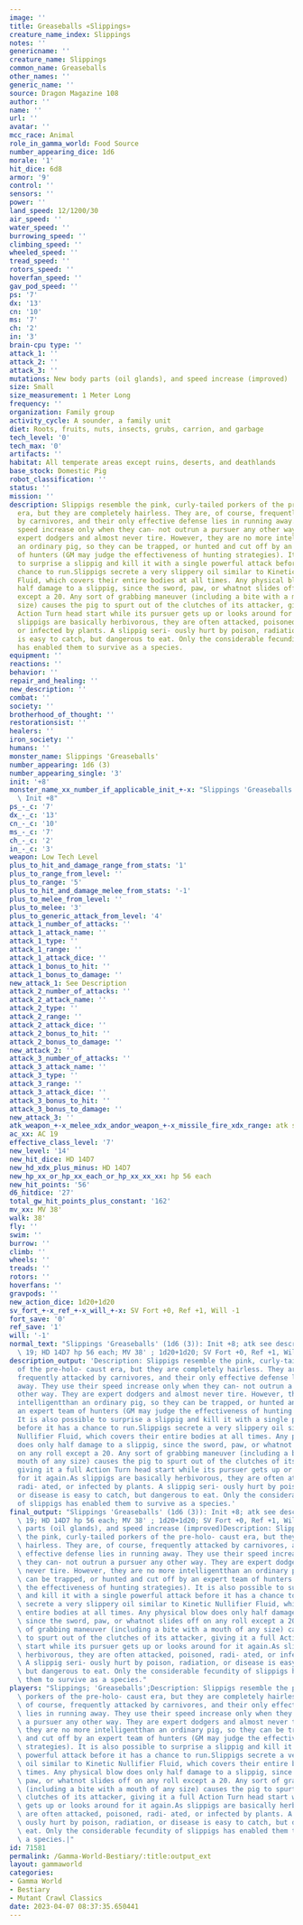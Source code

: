 ```yaml
---
image: ''
title: Greaseballs «Slippings»
creature_name_index: Slippings
notes: ''
genericname: ''
creature_name: Slippings
common_name: Greaseballs
other_names: ''
generic_name: ''
source: Dragon Magazine 108
author: ''
name: ''
url: ''
avatar: ''
mcc_race: Animal
role_in_gamma_world: Food Source
number_appearing_dice: 1d6
morale: '1'
hit_dice: 6d8
armor: '9'
control: ''
sensors: ''
power: ''
land_speed: 12/1200/30
air_speed: ''
water_speed: ''
burrowing_speed: ''
climbing_speed: ''
wheeled_speed: ''
tread_speed: ''
rotors_speed: ''
hoverfan_speed: ''
gav_pod_speed: ''
ps: '7'
dx: '13'
cn: '10'
ms: '7'
ch: '2'
in: '3'
brain-cpu type: ''
attack_1: ''
attack_2: ''
attack_3: ''
mutations: New body parts (oil glands), and speed increase (improved)
size: Small
size_measurement: 1 Meter Long
frequency: ''
organization: Family group
activity_cycle: A sounder, a family unit
diet: Roots, fruits, nuts, insects, grubs, carrion, and garbage
tech_level: '0'
tech_max: '0'
artifacts: ''
habitat: All temperate areas except ruins, deserts, and deathlands
base_stock: Domestic Pig
robot_classification: ''
status: ''
mission: ''
description: Slippigs resemble the pink, curly-tailed porkers of the pre-holo- caust
  era, but they are completely hairless. They are, of course, frequently attacked
  by carnivores, and their only effective defense lies in running away. They use their
  speed increase only when they can- not outrun a pursuer any other way. They are
  expert dodgers and almost never tire. However, they are no more intelligentthan
  an ordinary pig, so they can be trapped, or hunted and cut off by an expert team
  of hunters (GM may judge the effectiveness of hunting strategies). It is also possible
  to surprise a slippig and kill it with a single powerful attack before it has a
  chance to run.Slippigs secrete a very slippery oil similar to Kinetic Nullifier
  Fluid, which covers their entire bodies at all times. Any physical blow does only
  half damage to a slippig, since the sword, paw, or whatnot slides off on any roll
  except a 20. Any sort of grabbing maneuver (including a bite with a mouth of any
  size) causes the pig to spurt out of the clutches of its attacker, giving it a full
  Action Turn head start while its pursuer gets up or looks around for it again.As
  slippigs are basically herbivorous, they are often attacked, poisoned, radi- ated,
  or infected by plants. A slippig seri- ously hurt by poison, radiation, or disease
  is easy to catch, but dangerous to eat. Only the considerable fecundity of slippigs
  has enabled them to survive as a species.
equipment: ''
reactions: ''
behavior: ''
repair_and_healing: ''
new_description: ''
combat: ''
society: ''
brotherhood_of_thought: ''
restorationsist: ''
healers: ''
iron_society: ''
humans: ''
monster_name: Slippings 'Greaseballs'
number_appearing: 1d6 (3)
number_appearing_single: '3'
init: '+8'
monster_name_xx_number_if_applicable_init_+-x: "Slippings 'Greaseballs' (1d6 (3)):\
  \ Init +8"
ps_-_c: '7'
dx_-_c: '13'
cn_-_c: '10'
ms_-_c: '7'
ch_-_c: '2'
in_-_c: '3'
weapon: Low Tech Level
plus_to_hit_and_damage_range_from_stats: '1'
plus_to_range_from_level: ''
plus_to_range: '5'
plus_to_hit_and_damage_melee_from_stats: '-1'
plus_to_melee_from_level: ''
plus_to_melee: '3'
plus_to_generic_attack_from_level: '4'
attack_1_number_of_attacks: ''
attack_1_attack_name: ''
attack_1_type: ''
attack_1_range: ''
attack_1_attack_dice: ''
attack_1_bonus_to_hit: ''
attack_1_bonus_to_damage: ''
new_attack_1: See Description
attack_2_number_of_attacks: ''
attack_2_attack_name: ''
attack_2_type: ''
attack_2_range: ''
attack_2_attack_dice: ''
attack_2_bonus_to_hit: ''
attack_2_bonus_to_damage: ''
new_attack_2: ''
attack_3_number_of_attacks: ''
attack_3_attack_name: ''
attack_3_type: ''
attack_3_range: ''
attack_3_attack_dice: ''
attack_3_bonus_to_hit: ''
attack_3_bonus_to_damage: ''
new_attack_3: ''
atk_weapon_+-x_melee_xdx_andor_weapon_+-x_missile_fire_xdx_range: atk see description
ac_xx: AC 19
effective_class_level: '7'
new_level: '14'
new_hit_dice: HD 14D7
new_hd_xdx_plus_minus: HD 14D7
new_hp_xx_or_hp_xx_each_or_hp_xx_xx_xx: hp 56 each
new_hit_points: '56'
d6_hitdice: '27'
total_gw_hit_points_plus_constant: '162'
mv_xx: MV 38'
walk: 38'
fly: ''
swim: ''
burrow: ''
climb: ''
wheels: ''
treads: ''
rotors: ''
hoverfans: ''
gravpods: ''
new_action_dice: 1d20+1d20
sv_fort_+-x_ref_+-x_will_+-x: SV Fort +0, Ref +1, Will -1
fort_save: '0'
ref_save: '1'
will: '-1'
normal_text: "Slippings 'Greaseballs' (1d6 (3)): Init +8; atk see description; AC\
  \ 19; HD 14D7 hp 56 each; MV 38' ; 1d20+1d20; SV Fort +0, Ref +1, Will -1"
description_output: 'Description: Slippigs resemble the pink, curly-tailed porkers
  of the pre-holo- caust era, but they are completely hairless. They are, of course,
  frequently attacked by carnivores, and their only effective defense lies in running
  away. They use their speed increase only when they can- not outrun a pursuer any
  other way. They are expert dodgers and almost never tire. However, they are no more
  intelligentthan an ordinary pig, so they can be trapped, or hunted and cut off by
  an expert team of hunters (GM may judge the effectiveness of hunting strategies).
  It is also possible to surprise a slippig and kill it with a single powerful attack
  before it has a chance to run.Slippigs secrete a very slippery oil similar to Kinetic
  Nullifier Fluid, which covers their entire bodies at all times. Any physical blow
  does only half damage to a slippig, since the sword, paw, or whatnot slides off
  on any roll except a 20. Any sort of grabbing maneuver (including a bite with a
  mouth of any size) causes the pig to spurt out of the clutches of its attacker,
  giving it a full Action Turn head start while its pursuer gets up or looks around
  for it again.As slippigs are basically herbivorous, they are often attacked, poisoned,
  radi- ated, or infected by plants. A slippig seri- ously hurt by poison, radiation,
  or disease is easy to catch, but dangerous to eat. Only the considerable fecundity
  of slippigs has enabled them to survive as a species.'
final_output: "Slippings 'Greaseballs' (1d6 (3)): Init +8; atk see description; AC\
  \ 19; HD 14D7 hp 56 each; MV 38' ; 1d20+1d20; SV Fort +0, Ref +1, Will -1New body\
  \ parts (oil glands), and speed increase (improved)Description: Slippigs resemble\
  \ the pink, curly-tailed porkers of the pre-holo- caust era, but they are completely\
  \ hairless. They are, of course, frequently attacked by carnivores, and their only\
  \ effective defense lies in running away. They use their speed increase only when\
  \ they can- not outrun a pursuer any other way. They are expert dodgers and almost\
  \ never tire. However, they are no more intelligentthan an ordinary pig, so they\
  \ can be trapped, or hunted and cut off by an expert team of hunters (GM may judge\
  \ the effectiveness of hunting strategies). It is also possible to surprise a slippig\
  \ and kill it with a single powerful attack before it has a chance to run.Slippigs\
  \ secrete a very slippery oil similar to Kinetic Nullifier Fluid, which covers their\
  \ entire bodies at all times. Any physical blow does only half damage to a slippig,\
  \ since the sword, paw, or whatnot slides off on any roll except a 20. Any sort\
  \ of grabbing maneuver (including a bite with a mouth of any size) causes the pig\
  \ to spurt out of the clutches of its attacker, giving it a full Action Turn head\
  \ start while its pursuer gets up or looks around for it again.As slippigs are basically\
  \ herbivorous, they are often attacked, poisoned, radi- ated, or infected by plants.\
  \ A slippig seri- ously hurt by poison, radiation, or disease is easy to catch,\
  \ but dangerous to eat. Only the considerable fecundity of slippigs has enabled\
  \ them to survive as a species."
players: "Slippings; 'Greaseballs';Description: Slippigs resemble the pink, curly-tailed\
  \ porkers of the pre-holo- caust era, but they are completely hairless. They are,\
  \ of course, frequently attacked by carnivores, and their only effective defense\
  \ lies in running away. They use their speed increase only when they can- not outrun\
  \ a pursuer any other way. They are expert dodgers and almost never tire. However,\
  \ they are no more intelligentthan an ordinary pig, so they can be trapped, or hunted\
  \ and cut off by an expert team of hunters (GM may judge the effectiveness of hunting\
  \ strategies). It is also possible to surprise a slippig and kill it with a single\
  \ powerful attack before it has a chance to run.Slippigs secrete a very slippery\
  \ oil similar to Kinetic Nullifier Fluid, which covers their entire bodies at all\
  \ times. Any physical blow does only half damage to a slippig, since the sword,\
  \ paw, or whatnot slides off on any roll except a 20. Any sort of grabbing maneuver\
  \ (including a bite with a mouth of any size) causes the pig to spurt out of the\
  \ clutches of its attacker, giving it a full Action Turn head start while its pursuer\
  \ gets up or looks around for it again.As slippigs are basically herbivorous, they\
  \ are often attacked, poisoned, radi- ated, or infected by plants. A slippig seri-\
  \ ously hurt by poison, radiation, or disease is easy to catch, but dangerous to\
  \ eat. Only the considerable fecundity of slippigs has enabled them to survive as\
  \ a species.|"
id: 71581
permalink: /Gamma-World-Bestiary/:title:output_ext
layout: gammaworld
categories:
- Gamma World
- Bestiary
- Mutant Crawl Classics
date: 2023-04-07 08:37:35.650441
---
```

